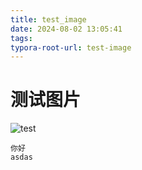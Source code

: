 ```yaml
---
title: test_image
date: 2024-08-02 13:05:41
tags:
typora-root-url: test-image
---
```


# 测试图片

![test](image-20240802132036039.png)

```
你好
asdas
```

